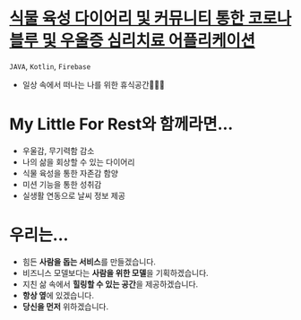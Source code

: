 # [식물 육성 다이어리 및 커뮤니티 통한 코로나블루 및 우울증 심리치료 어플리케이션](github.com/HwaRyo/My_Little_For_Rest)
`JAVA`, `Kotlin`, `Firebase`
- 일상 속에서 떠나는 나를 위한 휴식공간🧑‍🤝‍🧑


# My Little For Rest와 함께라면...
- 우울감, 무기력함 감소
- 나의 삶을 회상할 수 있는 다이어리
- 식물 육성을 통한 자존감 함양
- 미션 기능을 통한 성취감
- 실생활 연동으로 날씨 정보 제공

# 우리는...
- 힘든 **사람을 돕는 서비스**를 만들겠습니다.
- 비즈니스 모델보다는 **사람을 위한 모델**을 기획하겠습니다.
- 지친 삶 속에서 **힐링할 수 있는 공간**을 제공하겠습니다.
- **항상 옆**에 있겠습니다.
- **당신을 먼저** 위하겠습니다.
